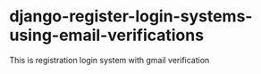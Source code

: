 # django-register-login-systems-using-email-verifications
This is registration login system with gmail verification

